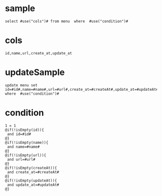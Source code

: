sample
===
	select #use("cols")# from menu  where  #use("condition")#

cols
===
	id,name,url,create_at,update_at

updateSample
===
	
	update menu set id=#id#,name=#name#,url=#url#,create_at=#createAt#,update_at=#updateAt# where  #use("condition")#

condition
===

	1 = 1  
	@if(!isEmpty(id)){
	 and id=#id#
	@}
	@if(!isEmpty(name)){
	 and name=#name#
	@}
	@if(!isEmpty(url)){
	 and url=#url#
	@}
	@if(!isEmpty(createAt)){
	 and create_at=#createAt#
	@}
	@if(!isEmpty(updateAt)){
	 and update_at=#updateAt#
	@}